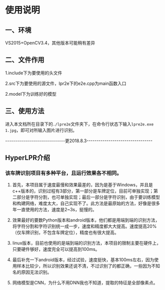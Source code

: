 # 使用说明
## 一、环境
VS2015+OpenCV3.4，其他版本可能稍有差异

## 二、文件作用

1.include下为要使用的头文件

2.src下为要使用的源文件，lpr2e下的e2e.cpp为main函数入口

2.model下为训练好的模型

## 三、使用方法

进入本文档所在目录下的`./lpre2e`文件夹下，在命令行状态下输入`lpre2e.exe 1.jpg`，即可对所输入图片进行识别。

------------------------------更2018.8.3---------------------------------

## HyperLPR介绍

### 该车牌识别项目有多种平台，且运行效果各不相同。

1. 首先，本项目属于速度最慢和效果最差的，因为是基于Windows，并且是c++版本的，识别过程有3部分，第一部分是车牌定位，目前可单独实现；第二部分是字符分割，也可单独实现；最后一部分是字符识别，由于要训练模型和构建网络，难度太大，自己实现不了。此方法是最原始的方法，好像是很多年一直使用的方法，速度是2~3s，挺慢的。
2. 效果最好的要数Python版本和android版本，他们都是用端到端的识别方法，将字符分割和字符识别统一成一步，速度和精度都大大提高。速度提高20%（仅车牌识别，不包含车牌定位），精度也有很大提高。
3. linux版本，目前也使用的是端到端的识别方法，本项目的限制主要在硬件上，只要硬件够好，速度完全可以提高到100ms。
4. 最后补充一下android版本，经过试验，速度挺快，基本100ms左右，因为使用样本比较少，所以识别效果还说不清，不过识别了的都正确，一些因为不知名的原因无法识别。

5. 网络模型是CNN，为什么不用DNN我也不知道，提取的特征是全部像素点。
